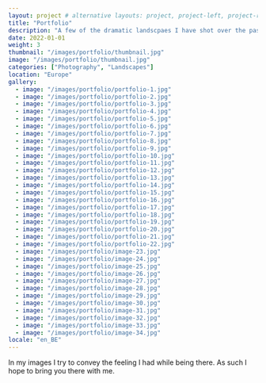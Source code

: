 ```yaml
---
layout: project # alternative layouts: project, project-left, project-right, project-top
title: "Portfolio"
description: "A few of the dramatic landscpaes I have shot over the past couple of years."
date: 2022-01-01
weight: 3
thumbnail: "/images/portfolio/thumbnail.jpg"
image: "/images/portfolio/thumbnail.jpg"
categories: ["Photography", "Landscapes"]
location: "Europe"
gallery:
  - image: "/images/portfolio/portfolio-1.jpg"
  - image: "/images/portfolio/portfolio-2.jpg"
  - image: "/images/portfolio/portfolio-3.jpg"
  - image: "/images/portfolio/portfolio-4.jpg"
  - image: "/images/portfolio/portfolio-5.jpg"
  - image: "/images/portfolio/portfolio-6.jpg"
  - image: "/images/portfolio/portfolio-7.jpg"
  - image: "/images/portfolio/portfolio-8.jpg"
  - image: "/images/portfolio/portfolio-9.jpg"
  - image: "/images/portfolio/portfolio-10.jpg"
  - image: "/images/portfolio/portfolio-11.jpg"
  - image: "/images/portfolio/portfolio-12.jpg"
  - image: "/images/portfolio/portfolio-13.jpg"
  - image: "/images/portfolio/portfolio-14.jpg"
  - image: "/images/portfolio/portfolio-15.jpg"
  - image: "/images/portfolio/portfolio-16.jpg"
  - image: "/images/portfolio/portfolio-17.jpg"
  - image: "/images/portfolio/portfolio-18.jpg"
  - image: "/images/portfolio/portfolio-19.jpg"
  - image: "/images/portfolio/portfolio-20.jpg"
  - image: "/images/portfolio/portfolio-21.jpg"
  - image: "/images/portfolio/portfolio-22.jpg"
  - image: "/images/portfolio/image-23.jpg"
  - image: "/images/portfolio/image-24.jpg"
  - image: "/images/portfolio/image-25.jpg"
  - image: "/images/portfolio/image-26.jpg"
  - image: "/images/portfolio/image-27.jpg"
  - image: "/images/portfolio/image-28.jpg"
  - image: "/images/portfolio/image-29.jpg"
  - image: "/images/portfolio/image-30.jpg"
  - image: "/images/portfolio/image-31.jpg"
  - image: "/images/portfolio/image-32.jpg"
  - image: "/images/portfolio/image-33.jpg"
  - image: "/images/portfolio/image-34.jpg"
locale: "en_BE"
---
```


In my images I try to convey the feeling I had while being there. As such I hope to bring you there with me.